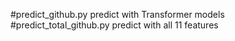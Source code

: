 #predict_github.py  predict with Transformer models
#predict_total_github.py  predict with all 11 features
